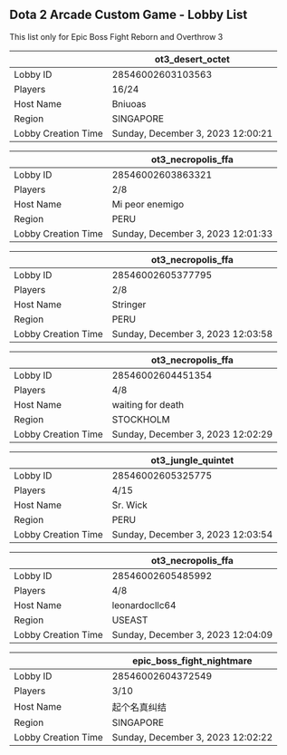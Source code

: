 ## Dota 2 Arcade Custom Game - Lobby List

This list only for Epic Boss Fight Reborn and Overthrow 3

|  | ot3_desert_octet |
| ------ | ------ |
| Lobby ID | 28546002603103563 |
| Players | 16/24 |
| Host Name | Bniuoas |
| Region | SINGAPORE |
| Lobby Creation Time | Sunday, December 3, 2023 12:00:21 |


|  | ot3_necropolis_ffa |
| ------ | ------ |
| Lobby ID | 28546002603863321 |
| Players | 2/8 |
| Host Name | Mi peor enemigo |
| Region | PERU |
| Lobby Creation Time | Sunday, December 3, 2023 12:01:33 |


|  | ot3_necropolis_ffa |
| ------ | ------ |
| Lobby ID | 28546002605377795 |
| Players | 2/8 |
| Host Name | Stringer |
| Region | PERU |
| Lobby Creation Time | Sunday, December 3, 2023 12:03:58 |


|  | ot3_necropolis_ffa |
| ------ | ------ |
| Lobby ID | 28546002604451354 |
| Players | 4/8 |
| Host Name | waiting for death |
| Region | STOCKHOLM |
| Lobby Creation Time | Sunday, December 3, 2023 12:02:29 |


|  | ot3_jungle_quintet |
| ------ | ------ |
| Lobby ID | 28546002605325775 |
| Players | 4/15 |
| Host Name | Sr. Wick |
| Region | PERU |
| Lobby Creation Time | Sunday, December 3, 2023 12:03:54 |


|  | ot3_necropolis_ffa |
| ------ | ------ |
| Lobby ID | 28546002605485992 |
| Players | 4/8 |
| Host Name | leonardocllc64 |
| Region | USEAST |
| Lobby Creation Time | Sunday, December 3, 2023 12:04:09 |


|  | epic_boss_fight_nightmare |
| ------ | ------ |
| Lobby ID | 28546002604372549 |
| Players | 3/10 |
| Host Name | 起个名真纠结 |
| Region | SINGAPORE |
| Lobby Creation Time | Sunday, December 3, 2023 12:02:22 |


